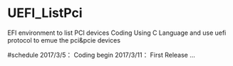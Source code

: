 # UEFI_ListPci
EFI environment to list PCI devices
Coding Using C Language and use uefi protocol to emue the pci&pcie devices

#schedule
2017/3/5： Coding begin 
2017/3/11： First Release
...
